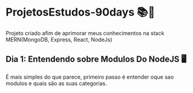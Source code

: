 # ProjetosEstudos-90days 📚📆
Projeto criado afim de aprimorar meus conhecimentos na stack MERN(MongoDB, Express, React, NodeJs)

## Dia 1:  Entendendo sobre Modulos Do NodeJS 🖥️
É mais simples do que parece, primeiro passo é entender oque sao modulos e quais são as suas categorias.

